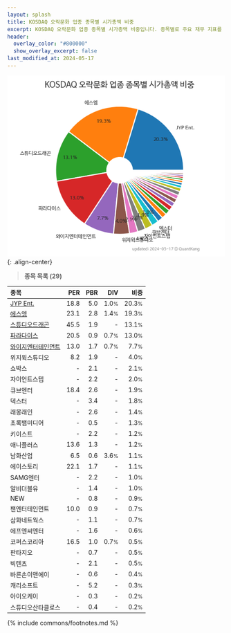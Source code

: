 ```yaml
---
layout: splash
title: KOSDAQ 오락문화 업종 종목별 시가총액 비중
excerpt: KOSDAQ 오락문화 업종 종목별 시가총액 비중입니다. 종목별로 주요 재무 지표를 함께 표시합니다.
header:
  overlay_color: "#800000"
  show_overlay_excerpt: false
last_modified_at: 2024-05-17
---
```



![KOSDAQ 오락문화 업종 종목별 시가총액 비중](/stats/sector/images/kosdaq_업종_오락문화_종목.png){: .align-center}


> **종목 목록 (29)**<a id="list"></a>

| **종목** | **PER** | **PBR** | **DIV** | **비중** |
| :------- | ------: | ------: | ------: | -------: |
| [JYP Ent.](/035900/) | 18.8 | 5.0 | 1.0<small>%</small> | 20.3<small>%</small> |
| [에스엠](/041510/) | 23.1 | 2.8 | 1.4<small>%</small> | 19.3<small>%</small> |
| [스튜디오드래곤](/253450/) | 45.5 | 1.9 | - | 13.1<small>%</small> |
| [파라다이스](/034230/) | 20.5 | 0.9 | 0.7<small>%</small> | 13.0<small>%</small> |
| [와이지엔터테인먼트](/122870/) | 13.0 | 1.7 | 0.7<small>%</small> | 7.7<small>%</small> |
| 위지윅스튜디오 | 8.2 | 1.9 | - | 4.0<small>%</small> |
| 쇼박스 | - | 2.1 | - | 2.1<small>%</small> |
| 자이언트스텝 | - | 2.2 | - | 2.0<small>%</small> |
| 큐브엔터 | 18.4 | 2.6 | - | 1.9<small>%</small> |
| 덱스터 | - | 3.4 | - | 1.8<small>%</small> |
| 래몽래인 | - | 2.6 | - | 1.4<small>%</small> |
| 초록뱀미디어 | - | 0.5 | - | 1.3<small>%</small> |
| 키이스트 | - | 2.2 | - | 1.2<small>%</small> |
| 애니플러스 | 13.6 | 1.3 | - | 1.2<small>%</small> |
| 남화산업 | 6.5 | 0.6 | 3.6<small>%</small> | 1.1<small>%</small> |
| 에이스토리 | 22.1 | 1.7 | - | 1.1<small>%</small> |
| SAMG엔터 | - | 2.2 | - | 1.0<small>%</small> |
| 알비더블유 | - | 1.4 | - | 1.0<small>%</small> |
| NEW | - | 0.8 | - | 0.9<small>%</small> |
| 팬엔터테인먼트 | 10.0 | 0.9 | - | 0.7<small>%</small> |
| 삼화네트웍스 | - | 1.1 | - | 0.7<small>%</small> |
| 에프엔씨엔터 | - | 1.6 | - | 0.6<small>%</small> |
| 코퍼스코리아 | 16.5 | 1.0 | 0.7<small>%</small> | 0.5<small>%</small> |
| 판타지오 | - | 0.7 | - | 0.5<small>%</small> |
| 빅텐츠 | - | 2.1 | - | 0.5<small>%</small> |
| 바른손이앤에이 | - | 0.6 | - | 0.4<small>%</small> |
| 캐리소프트 | - | 5.2 | - | 0.3<small>%</small> |
| 아이오케이 | - | 0.3 | - | 0.2<small>%</small> |
| 스튜디오산타클로스 | - | 0.4 | - | 0.2<small>%</small> |

{% include commons/footnotes.md %}